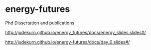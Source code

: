 # energy-futures

Phd Dissertation and publications

http://judekurn.github.io/energy_futures/docs/energy_slides.slides#/

http://judekurn.github.io/energy-futures/docs/day_0.slides#/
